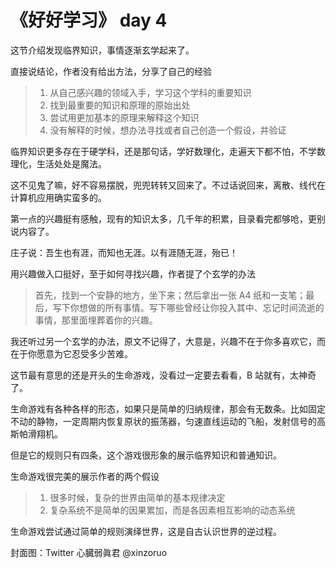 # 《好好学习》 day 4

这节介绍发现临界知识，事情逐渐玄学起来了。

直接说结论，作者没有给出方法，分享了自己的经验

> 1. 从自己感兴趣的领域入手，学习这个学科的重要知识
> 2. 找到最重要的知识和原理的原始出处
> 3. 尝试用更加基本的原理来解释这个知识
> 4. 没有解释的时候，想办法寻找或者自己创造一个假设，并验证

临界知识更多存在于硬学科，还是那句话，学好数理化，走遍天下都不怕，不学数理化，生活处处是魔法。

这不见鬼了嘛，好不容易摆脱，兜兜转转又回来了。不过话说回来，离散、线代在计算机应用确实蛮多的。

第一点的兴趣挺有感触，现有的知识太多，几千年的积累，目录看完都够呛，更别说内容了。

庄子说：吾生也有涯，而知也无涯。以有涯随无涯，殆已！

用兴趣做入口挺好，至于如何寻找兴趣，作者提了个玄学的办法

> 首先，找到一个安静的地方，坐下来；然后拿出一张 A4 纸和一支笔；最后，写下你想做的所有事情。写下哪些曾经让你投入其中、忘记时间流逝的事情，那里面埋葬着你的兴趣。

我还听过另一个玄学的办法，原文不记得了，大意是，兴趣不在于你多喜欢它，而在于你愿意为它忍受多少苦难。

这节最有意思的还是开头的生命游戏，没看过一定要去看看，B 站就有，太神奇了。

生命游戏有各种各样的形态，如果只是简单的归纳规律，那会有无数条。比如固定不动的静物，一定周期内恢复原状的振荡器，匀速直线运动的飞船，发射信号的高斯帕滑翔机。

但是它的规则只有四条，这个游戏很形象的展示临界知识和普通知识。

生命游戏很完美的展示作者的两个假设

> 1. 很多时候，复杂的世界由简单的基本规律决定
> 2. 复杂系统不是简单的因果累加，而是各因素相互影响的动态系统

生命游戏尝试通过简单的规则演绎世界，这是自古认识世界的逆过程。

封面图：Twitter 心臓弱眞君 @xinzoruo
